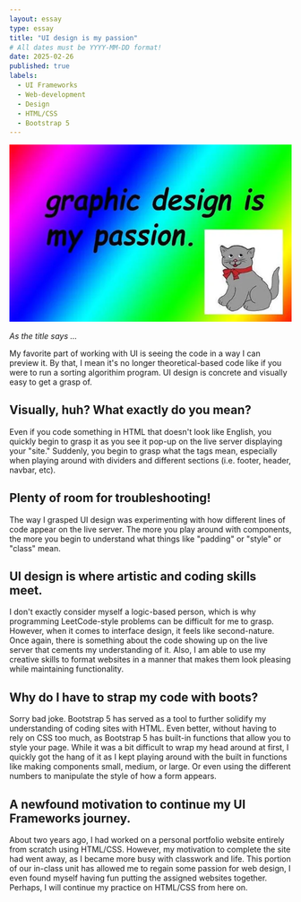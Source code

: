 ```yaml
---
layout: essay
type: essay
title: "UI design is my passion"
# All dates must be YYYY-MM-DD format!
date: 2025-02-26
published: true
labels:
  - UI Frameworks
  - Web-development
  - Design
  - HTML/CSS
  - Bootstrap 5
---
```


<img src="img/graphicdesign.png" class="rounded float-start pe-4">

*As the title says ...*

My favorite part of working with UI is seeing the code in a way I can preview it. By that, I mean it's no longer theoretical-based code like if you were to run a sorting algorithim program. UI design is concrete and visually easy to get a grasp of. 

## Visually, huh? What exactly do you mean?
Even if you code something in HTML that doesn't look like English, you quickly begin to grasp it as you see it pop-up on the live server displaying your "site." Suddenly, you begin to grasp what the tags mean, especially when playing around with dividers and different sections (i.e. footer, header, navbar, etc). 

## Plenty of room for troubleshooting!
The way I grasped UI design was experimenting with how different lines of code appear on the live server. The more you play around with components, the more you begin to understand what things like "padding" or "style" or "class" mean. 

## UI design is where artistic and coding skills meet.
I don't exactly consider myself a logic-based person, which is why programming LeetCode-style problems can be difficult for me to grasp. However, when it comes to interface design, it feels like second-nature. Once again, there is something about the code showing up on the live server that cements my understanding of it. Also, I am able to use my creative skills to format websites in a manner that makes them look pleasing while maintaining functionality.

## Why do I have to strap my code with boots?
Sorry bad joke. Bootstrap 5 has served as a tool to further solidify my understanding of coding sites with HTML. Even better, without having to rely on CSS too much, as Bootstrap 5 has built-in functions that allow you to style your page. While it was a bit difficult to wrap my head around at first, I quickly got the hang of it as I kept playing around with the built in functions like making components small, medium, or large. Or even using the different numbers to manipulate the style of how a form appears.

## A newfound motivation to continue my UI Frameworks journey.
About two years ago, I had worked on a personal portfolio website entirely from scratch using HTML/CSS. However, my motivation to complete the site had went away, as I became more busy with classwork and life. This portion of our in-class unit has allowed me to regain some passion for web design, I even found myself having fun putting the assigned websites together. Perhaps, I will continue my practice on HTML/CSS from here on.